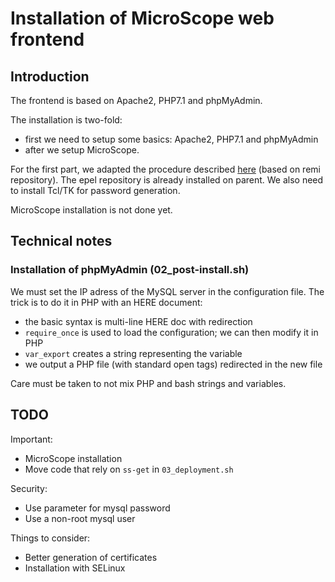 # Installation of MicroScope web frontend

## Introduction

The frontend is based on Apache2, PHP7.1 and phpMyAdmin.

The installation is two-fold:
* first we need to setup some basics: Apache2, PHP7.1 and phpMyAdmin
* after we setup MicroScope.

For the first part, we adapted the procedure described [here](https://www.howtoforge.com/tutorial/centos-lamp-server-apache-mysql-php/) (based on remi repository).
The epel repository is already installed on parent.
We also need to install Tcl/TK for password generation.

MicroScope installation is not done yet.

## Technical notes

### Installation of phpMyAdmin (02_post-install.sh)

We must set the IP adress of the MySQL server in the configuration file.
The trick is to do it in PHP with an HERE document:
* the basic syntax is multi-line HERE doc with redirection
* `require_once` is used to load the configuration; we can then modify it in PHP
* `var_export` creates a string representing the variable
* we output a PHP file (with standard open tags) redirected in the new file

Care must be taken to not mix PHP and bash strings and variables.

## TODO

Important:
* MicroScope installation
* Move code that rely on `ss-get` in `03_deployment.sh`

Security:
* Use parameter for mysql password
* Use a non-root mysql user

Things to consider:
* Better generation of certificates
* Installation with SELinux

